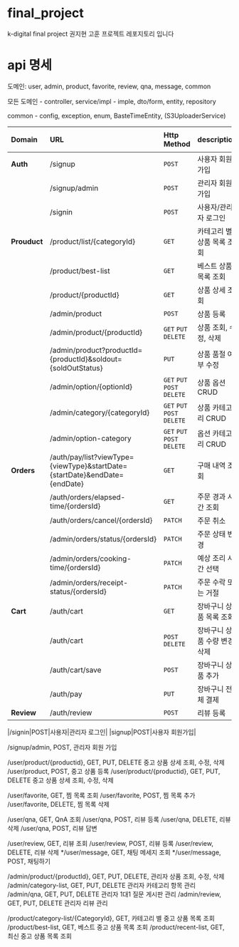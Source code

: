 # final_project
k-digital final project 권지현 고훈 프로젝트 레포지토리 입니다

# api 명세
도메인: user, admin, product, favorite, review, qna, message, common

모든 도메인 - controller, service/impl - imple, dto/form, entity, repository

common - config, exception, enum, BasteTimeEntity, (S3UploaderService)

| Domain       | URL                                                                        | Http Method                 | description       | 접근 권한 |
|:-------------|:---------------------------------------------------------------------------|:----------------------------|:------------------|:------|
| **Auth**     | /signup                                                                    | `POST`                      | 사용자 회원가입          | -     |
|              | /signup/admin                                                              | `POST`                      | 관리자 회원가입          | -     |
|              | /signin                                                                    | `POST`                      | 사용자/관리자 로그인       | -     |
| **Prouduct** | /product/list/{categoryId}                                                 | `GET`                       | 카테고리 별 상품 목록 조회   | -     |
|              | /product/best-list                                                         | `GET`                       | 베스트 상품 목록 조회      | -     |
|              | /product/{productId}                                                       | `GET`                       | 상품 상세 조회          | -     |
|              | /admin/product                                                             | `POST`                      | 상품 등록             | ADMIN |
|              | /admin/product/{productId}                                                 | `GET` `PUT` `DELETE`        | 상품 조회, 수정, 삭제     | ADMIN |
|              | /admin/product?productId={productId}&soldout={soldOutStatus}               | `PUT`                       | 상품 품절 여부 수정       | ADMIN |
|              | /admin/option/{optionId}                                                   | `GET` `PUT` `POST` `DELETE` | 상품 옵션 CRUD        | ADMIN |
|              | /admin/category/{categoryId}                                               | `GET` `PUT` `POST` `DELETE` | 상품 카테고리 CRUD      | ADMIN |
|              | /admin/option-category                                                     | `GET` `PUT` `POST` `DELETE` | 옵션 카테고리 CRUD      | ADMIN |
| **Orders**   | /auth/pay/list?viewType={viewType}&startDate={startDate}&endDate={endDate} | `GET`                       | 구매 내역 조회          | USER  |
|              | /auth/orders/elapsed-time/{ordersId}                                       | `GET`                       | 주문 경과 시간 조회       | USER  |
|              | /auth/orders/cancel/{ordersId}                                             | `PATCH`                     | 주문 취소             | USER  |
|              | /admin/orders/status/{ordersId}                                            | `PATCH`                     | 주문 상태 변경          | ADMIN |
|              | /admin/orders/cooking-time/{ordersId}                                      | `PATCH`                     | 예상 조리 시간 선택       | ADMIN |
|              | /admin/orders/receipt-status/{ordersId}                                    | `PATCH`                     | 주문 수락 또는 거절       | ADMIN |
| **Cart**     | /auth/cart                                                                 | `GET`                       | 장바구니 상품 목록 조회     | USER  |
|              | /auth/cart                                                                 | `POST` `DELETE`             | 장바구니 상품 수량 변경, 삭제 | USER  |
|              | /auth/cart/save                                                            | `POST`                      | 장바구니 상품 추가        | USER  |
|              | /auth/pay                                                                  | `PUT`                       | 장바구니 전체 결제        | USER  |
| **Review**   | /auth/review                                                               | `POST`                      | 리뷰 등록             | USER  |

|/signin|POST|사용자|관리자 로그인|
|signup|POST|사용자 회원가입|

/signup/admin, POST, 관리자 회원 가입 

/user/product/{productid}, GET, PUT, DELETE 중고 상품 상세 조회, 수정, 삭제
/user/product, POST, 중고 상품 등록
/user/product/{productid}, GET, PUT, DELETE 중고 상품 상세 조회, 수정, 삭제

/user/favorite, GET, 찜 목록 조회
/user/favorite, POST, 찜 목록 추가 
/user/favorite, DELETE, 찜 목록 삭제

/user/qna, GET, QnA 조회
/user/qna, POST, 리뷰 등록
/user/qna, DELETE, 리뷰 삭제 
/user/qna, POST, 리뷰 답변 

/user/review, GET, 리뷰 조회
/user/review, POST, 리뷰 등록 
/user/review, DELETE, 리뷰 삭제 
*/user/message, GET, 채팅 메세지 조회
*/user/message, POST, 채팅하기 

/admin/product/{productId}, GET, PUT, DELETE, 관리자 상품 조회, 수정, 삭제
/admin/category-list, GET, PUT, DELETE 관리자 카테고리 항목 관리 
/admin/qna, GET, PUT, DELETE 관리자 1대1 질문 게시판 관리
/admin/review, GET, PUT, DELETE 관리자 리뷰 관리   

/product/category-list/{CategoryId}, GET, 카테고리 별 중고 상품 목록 조회
/product/best-list, GET, 베스트 중고 상품 목록 조회
/product/recent-list, GET, 최신 중고 상품 목록 조회  
